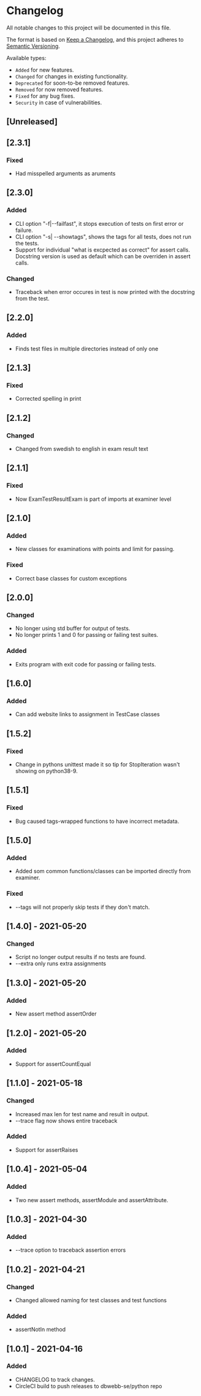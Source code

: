 # Changelog
All notable changes to this project will be documented in this file.

The format is based on [Keep a Changelog](https://keepachangelog.com/en/1.0.0/),
and this project adheres to [Semantic Versioning](https://semver.org/spec/v2.0.0.html).

Available types:

- `Added` for new features.
- `Changed` for changes in existing functionality.
- `Deprecated` for soon-to-be removed features.
- `Removed` for now removed features.
- `Fixed` for any bug fixes.
- `Security` in case of vulnerabilities.

## [Unreleased]

## [2.3.1]
### Fixed
- Had misspelled arguments as aruments

## [2.3.0]
### Added
- CLI option "-f|--failfast", it stops execution of tests on first error or failure.
- CLI option "-s| --showtags", shows the tags for all tests, does not run the tests.
- Support for individual "what is excpected as correct" for assert calls. Docstring version is used as default which can be overriden in assert calls.

### Changed
- Traceback when error occures in test is now printed with the docstring from the test.

## [2.2.0]
### Added
- Finds test files in multiple directories instead of only one

## [2.1.3]
### Fixed
- Corrected spelling in print



## [2.1.2]
### Changed
- Changed from swedish to english in exam result text



## [2.1.1]
### Fixed
- Now ExamTestResultExam is part of imports at examiner level

## [2.1.0]

### Added
- New classes for examinations with points and limit for passing.

### Fixed
- Correct base classes for custom exceptions



## [2.0.0]

### Changed
- No longer using std buffer for output of tests.
- No longer prints 1 and 0 for passing or failing test suites.

### Added
- Exits program with exit code for passing or failing tests.



## [1.6.0]
### Added
- Can add website links to assignment in TestCase classes


## [1.5.2]
### Fixed
- Change in pythons unittest made it so tip for StopIteration wasn't showing on python38-9.



## [1.5.1]
### Fixed
- Bug caused tags-wrapped functions to have incorrect metadata.


## [1.5.0]

### Added
- Added som common functions/classes can be imported directly from examiner.

### Fixed
- --tags will not properly skip tests if they don't match.



## [1.4.0] - 2021-05-20
### Changed
- Script no longer output results if no tests are found.
- --extra only runs extra assignments



## [1.3.0] - 2021-05-20
### Added
- New assert method assertOrder



## [1.2.0] - 2021-05-20
### Added
- Support for assertCountEqual



## [1.1.0] - 2021-05-18
### Changed
- Increased max len for test name and result in output.
- --trace flag now shows entire traceback

### Added
- Support for assertRaises



## [1.0.4] - 2021-05-04
### Added
-  Two new assert methods, assertModule and assertAttribute.


## [1.0.3] - 2021-04-30
### Added
- --trace option to traceback assertion errors

## [1.0.2] - 2021-04-21
### Changed
- Changed allowed naming for test classes and test functions
### Added
- assertNotIn method

## [1.0.1] - 2021-04-16
### Added
- CHANGELOG to track changes.
- CircleCI build to push releases to dbwebb-se/python repo
